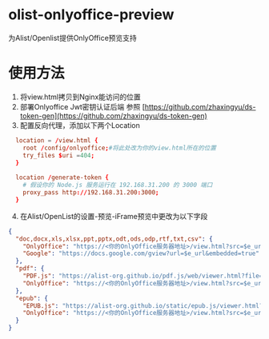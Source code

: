# olist-onlyoffice-preview
为Alist/Openlist提供OnlyOffice预览支持

# 使用方法
1. 将view.html拷贝到Nginx能访问的位置
2. 部署Onlyoffice Jwt密钥认证后端
   参照 [https://github.com/zhaxingyu/ds-token-gen](https://github.com/zhaxingyu/ds-token-gen)
3. 配置反向代理，添加以下两个Location
```conf
  location = /view.html {
    root /config/onlyoffice;#将此处改为你的view.html所在的位置
    try_files $uri =404;
  }
  
  location /generate-token {
    # 假设你的 Node.js 服务运行在 192.168.31.200 的 3000 端口
    proxy_pass http://192.168.31.200:3000;
  }
```
4. 在Alist/OpenList的设置-预览-iFrame预览中更改为以下字段
```json
{
  "doc,docx,xls,xlsx,ppt,pptx,odt,ods,odp,rtf,txt,csv": {
    "OnlyOffice": "https://<你的OnlyOffice服务器地址>/view.html?src=$e_url",
    "Google": "https://docs.google.com/gview?url=$e_url&embedded=true"
  },
  "pdf": {
    "PDF.js": "https://alist-org.github.io/pdf.js/web/viewer.html?file=$e_url",
    "OnlyOffice": "https://<你的OnlyOffice服务器地址>/view.html?src=$e_url"
  },
  "epub": {
    "EPUB.js": "https://alist-org.github.io/static/epub.js/viewer.html?url=$e_url",
    "OnlyOffice": "https://<你的OnlyOffice服务器地址>/view.html?src=$e_url"
  }
}
```
